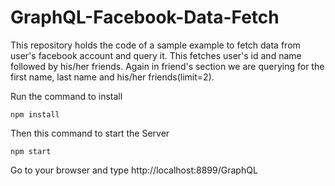 # GraphQL-Facebook-Data-Fetch

This repository holds the code of a sample example to fetch data from user's facebook account and query it.
This fetches user's id and name followed by his/her friends. Again in friend's section we are querying for the first name, last name and his/her friends(limit=2).

Run the command to install
```
npm install
```
Then this command to start the Server
```
npm start
```
Go to your browser and type http://localhost:8899/GraphQL
